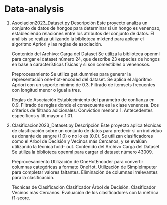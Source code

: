 # Data-analysis


1. Asociacion2023_Dataset.py
  Descripción
    Este proyecto analiza un conjunto de datos de hongos para determinar si un hongo es venenoso, estableciendo relaciones entre los atributos del conjunto de datos. El análisis se realiza utilizando la biblioteca mlxtend para aplicar el algoritmo Apriori y las reglas       de asociación.

    Contenido del Archivo:
      Carga del Dataset
        Se utiliza la biblioteca openml para cargar el dataset número 24, que describe 23 especies de hongos en base a características físicas y si son comestibles o venenosos.

    Preprocesamiento
      Se utiliza get_dummies para generar la representación one-hot-encoded del dataset.
      Se aplica el algoritmo Apriori con un soporte mínimo de 0.3.
      Filtrado de itemsets frecuentes con longitud menor o igual a tres.

    Reglas de Asociación
      Establecimiento del parámetro de confianza en 0.9.
      Filtrado de reglas donde el consecuente es la clase venenosa.
      Dos criterios de filtrado adicionales:
      Conviction menor a 1.
      Antecedentes específicos y lift mayor a 1.01.

2. Clasificacion2023_Dataset.py
  Descripción
    Este proyecto aplica técnicas de clasificación sobre un conjunto de datos para predecir si un individuo es donante de sangre (1.0) o no lo es (0.0). Se utilizan clasificadores como el Árbol de Decisión y Vecinos más Cercanos, y se evalúan utilizando la técnica hold-     out.
  Contenido del Archivo
    Carga del Dataset
      Se utiliza la biblioteca openml para cargar el dataset número 43009.

    Preprocesamiento
      Utilización de OneHotEncoder para convertir columnas categóricas a formato OneHot.
      Utilización de SimpleImputer para completar valores faltantes.
      Eliminación de columnas irrelevantes para la clasificación.
    
    Técnicas de Clasificación
      Clasificador Árbol de Decisión.
      Clasificador Vecinos más Cercanos.
      Evaluación de los clasificadores con la métrica f1-score.
